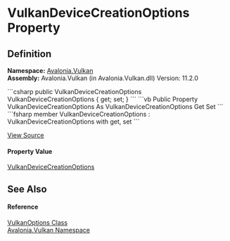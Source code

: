 # VulkanDeviceCreationOptions Property




## Definition
**Namespace:** <a href="N_Avalonia_Vulkan">Avalonia.Vulkan</a>  
**Assembly:** Avalonia.Vulkan (in Avalonia.Vulkan.dll) Version: 11.2.0

<Tabs groupId="api-code-preview">
<TabItem value="csharp" label="C#">
```csharp
public VulkanDeviceCreationOptions VulkanDeviceCreationOptions { get; set; }
```
</TabItem>
<TabItem value="vb" label="VB">
```vb
Public Property VulkanDeviceCreationOptions As VulkanDeviceCreationOptions
	Get
	Set
```
</TabItem>
<TabItem value="fsharp" label="F#">
```fsharp
member VulkanDeviceCreationOptions : VulkanDeviceCreationOptions with get, set
```
</TabItem>
</Tabs>



<a href="https://github.com/AvaloniaUI/Avalonia/tree/master/src/Avalonia.Vulkan/VulkanOptions.cs#L9" title="View the source code">View Source</a>



#### Property Value
<a href="T_Avalonia_Vulkan_VulkanDeviceCreationOptions">VulkanDeviceCreationOptions</a>

## See Also


#### Reference
<a href="T_Avalonia_Vulkan_VulkanOptions">VulkanOptions Class</a>  
<a href="N_Avalonia_Vulkan">Avalonia.Vulkan Namespace</a>  

